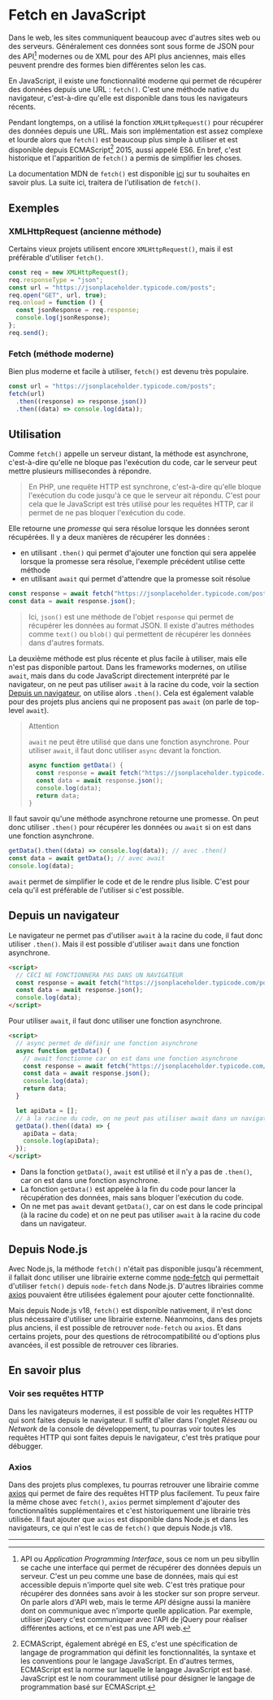 # Fetch en JavaScript

Dans le web, les sites communiquent beaucoup avec d'autres sites web ou des serveurs. Généralement ces données sont sous forme de JSON pour des API[^1] modernes ou de XML pour des API plus anciennes, mais elles peuvent prendre des formes bien différentes selon les cas.

En JavaScript, il existe une fonctionnalité moderne qui permet de récupérer des données depuis une URL : `fetch()`. C'est une méthode native du navigateur, c'est-à-dire qu'elle est disponible dans tous les navigateurs récents.

Pendant longtemps, on a utilisé la fonction `XMLHttpRequest()` pour récupérer des données depuis une URL. Mais son implémentation est assez complexe et lourde alors que `fetch()` est beaucoup plus simple à utiliser et est disponible depuis ECMAScript[^2] 2015, aussi appelé ES6. En bref, c'est historique et l'apparition de `fetch()` a permis de simplifier les choses.

La documentation MDN de `fetch()` est disponible [ici](https://developer.mozilla.org/en-US/docs/Web/API/Fetch_API) sur tu souhaites en savoir plus. La suite ici, traitera de l'utilisation de `fetch()`.

## Exemples

### XMLHttpRequest (ancienne méthode)

Certains vieux projets utilisent encore `XMLHttpRequest()`, mais il est préférable d'utiliser `fetch()`.

```js
const req = new XMLHttpRequest();
req.responseType = "json";
const url = "https://jsonplaceholder.typicode.com/posts";
req.open("GET", url, true);
req.onload = function () {
  const jsonResponse = req.response;
  console.log(jsonResponse);
};
req.send();
```

### Fetch (méthode moderne)

Bien plus moderne et facile à utiliser, `fetch()` est devenu très populaire.

```js
const url = "https://jsonplaceholder.typicode.com/posts";
fetch(url)
  .then((response) => response.json())
  .then((data) => console.log(data));
```

## Utilisation

Comme `fetch()` appelle un serveur distant, la méthode est asynchrone, c'est-à-dire qu'elle ne bloque pas l'exécution du code, car le serveur peut mettre plusieurs millisecondes à répondre.

> En PHP, une requête HTTP est synchrone, c'est-à-dire qu'elle bloque l'exécution du code jusqu'à ce que le serveur ait répondu. C'est pour cela que le JavaScript est très utilisé pour les requêtes HTTP, car il permet de ne pas bloquer l'exécution du code.

Elle retourne une _promesse_ qui sera résolue lorsque les données seront récupérées. Il y a deux manières de récupérer les données :

- en utilisant `.then()` qui permet d'ajouter une fonction qui sera appelée lorsque la promesse sera résolue, l'exemple précédent utilise cette méthode
- en utilisant `await` qui permet d'attendre que la promesse soit résolue

```js
const response = await fetch("https://jsonplaceholder.typicode.com/posts");
const data = await response.json();
```

> Ici, `json()` est une méthode de l'objet `response` qui permet de récupérer les données au format JSON. Il existe d'autres méthodes comme `text()` ou `blob()` qui permettent de récupérer les données dans d'autres formats.

La deuxième méthode est plus récente et plus facile à utiliser, mais elle n'est pas disponible partout. Dans les frameworks modernes, on utilise `await`, mais dans du code JavaScript directement interprété par le navigateur, on ne peut pas utiliser `await` à la racine du code, voir la section [Depuis un navigateur](#depuis-un-navigateur), on utilise alors `.then()`. Cela est également valable pour des projets plus anciens qui ne proposent pas `await` (on parle de top-level `await`).

> Attention
>
> `await` ne peut être utilisé que dans une fonction asynchrone. Pour utiliser `await`, il faut donc utiliser `async` devant la fonction.
>
> ```js
> async function getData() {
>   const response = await fetch("https://jsonplaceholder.typicode.com/posts");
>   const data = await response.json();
>   console.log(data);
>   return data;
> }
> ```

Il faut savoir qu'une méthode asynchrone retourne une promesse. On peut donc utiliser `.then()` pour récupérer les données ou `await` si on est dans une fonction asynchrone.

```js
getData().then((data) => console.log(data)); // avec .then()
const data = await getData(); // avec await
console.log(data);
```

`await` permet de simplifier le code et de le rendre plus lisible. C'est pour cela qu'il est préférable de l'utiliser si c'est possible.

## Depuis un navigateur

Le navigateur ne permet pas d'utiliser `await` à la racine du code, il faut donc utiliser `.then()`. Mais il est possible d'utiliser `await` dans une fonction asynchrone.

```html
<script>
  // CECI NE FONCTIONNERA PAS DANS UN NAVIGATEUR
  const response = await fetch("https://jsonplaceholder.typicode.com/posts");
  const data = await response.json();
  console.log(data);
</script>
```

Pour utiliser `await`, il faut donc utiliser une fonction asynchrone.

```html
<script>
  // async permet de définir une fonction asynchrone
  async function getData() {
    // await fonctionne car on est dans une fonction asynchrone
    const response = await fetch("https://jsonplaceholder.typicode.com/posts");
    const data = await response.json();
    console.log(data);
    return data;
  }

  let apiData = [];
  // à la racine du code, on ne peut pas utiliser await dans un navigateur
  getData().then((data) => {
    apiData = data;
    console.log(apiData);
  });
</script>
```

- Dans la fonction `getData()`, `await` est utilisé et il n'y a pas de `.then()`, car on est dans une fonction asynchrone.
- La fonction `getData()` est appelée à la fin du code pour lancer la récupération des données, mais sans bloquer l'exécution du code.
- On ne met pas `await` devant `getData()`, car on est dans le code principal (à la racine du code) et on ne peut pas utiliser `await` à la racine du code dans un navigateur.

## Depuis Node.js

Avec Node.js, la méthode `fetch()` n'était pas disponible jusqu'à récemment, il fallait donc utiliser une librairie externe comme [node-fetch](https://github.com/node-fetch/node-fetch) qui permettait d'utiliser `fetch()` depuis `node-fetch` dans Node.js. D'autres librairies comme [axios](https://github.com/axios/axios) pouvaient être utilisées également pour ajouter cette fonctionnalité.

Mais depuis Node.js v18, `fetch()` est disponible nativement, il n'est donc plus nécessaire d'utiliser une librairie externe. Néanmoins, dans des projets plus anciens, il est possible de retrouver `node-fetch` ou `axios`. Et dans certains projets, pour des questions de rétrocompatibilité ou d'options plus avancées, il est possible de retrouver ces libraries.

## En savoir plus

### Voir ses requêtes HTTP

Dans les navigateurs modernes, il est possible de voir les requêtes HTTP qui sont faites depuis le navigateur. Il suffit d'aller dans l'onglet _Réseau_ ou _Network_ de la console de développement, tu pourras voir toutes les requêtes HTTP qui sont faites depuis le navigateur, c'est très pratique pour débugger.

### Axios

Dans des projets plus complexes, tu pourras retrouver une librairie comme [axios](https://github.com/axios/axios) qui permet de faire des requêtes HTTP plus facilement. Tu peux faire la même chose avec `fetch()`, `axios` permet simplement d'ajouter des fonctionnalités supplémentaires et c'est historiquement une librairie très utilisée. Il faut ajouter que `axios` est disponible dans Node.js et dans les navigateurs, ce qui n'est le cas de `fetch()` que depuis Node.js v18.

---

[^1]: API ou _Application Programming Interface_, sous ce nom un peu sibyllin se cache une interface qui permet de récupérer des données depuis un serveur. C'est un peu comme une base de données, mais qui est accessible depuis n'importe quel site web. C'est très pratique pour récupérer des données sans avoir à les stocker sur son propre serveur. On parle alors d'API web, mais le terme _API_ désigne aussi la manière dont on communique avec n'importe quelle application. Par exemple, utiliser jQuery c'est communiquer avec l'API de jQuery pour réaliser différentes actions, et ce n'est pas une API web.
[^2]: ECMAScript, également abrégé en ES, c'est une spécification de langage de programmation qui définit les fonctionnalités, la syntaxe et les conventions pour le langage JavaScript. En d'autres termes, ECMAScript est la norme sur laquelle le langage JavaScript est basé. JavaScript est le nom couramment utilisé pour désigner le langage de programmation basé sur ECMAScript.
